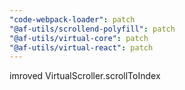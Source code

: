```yaml
---
"code-webpack-loader": patch
"@af-utils/scrollend-polyfill": patch
"@af-utils/virtual-core": patch
"@af-utils/virtual-react": patch
---
```


imroved VirtualScroller.scrollToIndex
